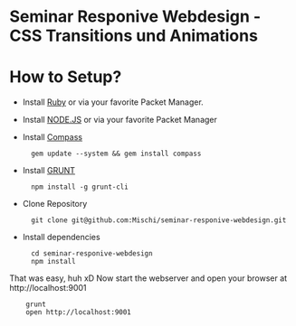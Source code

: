 Seminar Responive Webdesign - CSS Transitions und Animations
===========================

# How to Setup?

* Install [Ruby](http://www.ruby-lang.org/en/downloads/) or via your favorite Packet Manager.
* Install [NODE.JS](http://nodejs.org/) or via your favorite Packet Manager
* Install [Compass](http://compass-style.org/) 
	
		gem update --system && gem install compass
* Install [GRUNT](http://gruntjs.com/)

		npm install -g grunt-cli
* Clone Repository

		git clone git@github.com:Mischi/seminar-responive-webdesign.git
* Install dependencies

		cd seminar-responive-webdesign
		npm install
		
That was easy, huh xD
Now start the webserver and open your browser at http://localhost:9001

		grunt
		open http://localhost:9001
